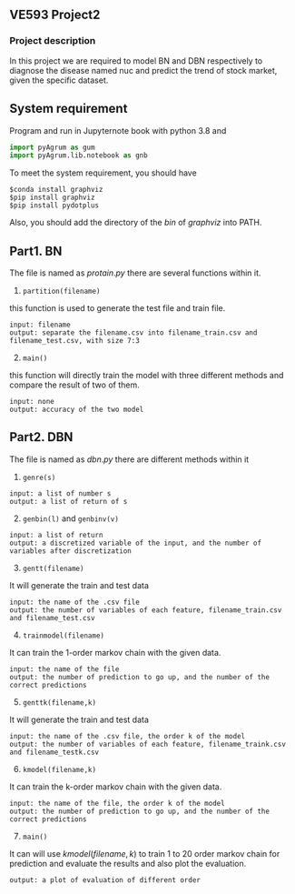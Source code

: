 ## VE593 Project2

### Project description

In this project we are required to model BN and DBN respectively to diagnose the disease named nuc and predict the trend of stock market, given the specific dataset.

## System requirement

Program and run in Jupyternote book with python 3.8 and

```python
import pyAgrum as gum
import pyAgrum.lib.notebook as gnb
```

To meet the system requirement, you should have

```shell
$conda install graphviz
$pip install graphviz
$pip install pydotplus
```

Also, you should add the directory of the $bin$ of $graphviz$ into PATH.

## Part1. BN

The file is named as $protain.py$ there are several functions within it.

1. `partition(filename)`
  
  this function is used to generate the test file and train file.
  
  ```
  input: filename
  output: separate the filename.csv into filename_train.csv and filename_test.csv, with size 7:3 
  ```
  
2. `main()`
  
  this function will directly train the model with three different methods and compare the result of two of them.
  
  ```
  input: none
  output: accuracy of the two model
  ```
  

## Part2. DBN

The file is named as $dbn.py$ there are different methods within it

1. `genre(s)`
  
  ```
  input: a list of number s
  output: a list of return of s
  ```
  
2. `genbin(l)` and `genbinv(v)`
  
  ```
  input: a list of return
  output: a discretized variable of the input, and the number of variables after discretization
  ```
  
3. `gentt(filename)`
  
  It will generate the train and test data
  
  ```
  input: the name of the .csv file
  output: the number of variables of each feature, filename_train.csv and filename_test.csv
  ```
  
4. `trainmodel(filename)`
  
  It can train the 1-order markov chain with the given data.
  
  ```
  input: the name of the file
  output: the number of prediction to go up, and the number of the correct predictions
  ```
  
5. `genttk(filename,k)`
  
  It will generate the train and test data
  
  ```
  input: the name of the .csv file, the order k of the model
  output: the number of variables of each feature, filename_traink.csv and filename_testk.csv
  ```
  
6. `kmodel(filename,k)`
  
  It can train the k-order markov chain with the given data.
  
  ```
  input: the name of the file, the order k of the model
  output: the number of prediction to go up, and the number of the correct predictions
  ```
  
7. `main()`
  
  It can will use $kmodel(filename,k)$ to train 1 to 20 order markov chain for prediction and evaluate the results and also plot the evaluation.
  
  ```
  output: a plot of evaluation of different order 
  ```
